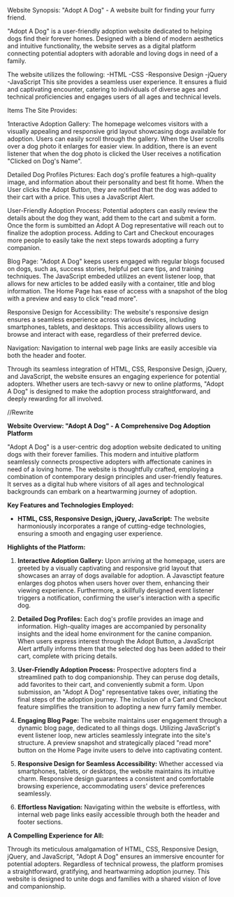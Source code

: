 Website Synopsis: "Adopt A Dog" - A website built for finding your furry friend.

"Adopt A Dog" is a user-friendly adoption website dedicated to helping dogs find their forever homes. Designed with a blend of modern aesthetics and intuitive functionality, the website serves as a digital platform connecting potential adopters with adorable and loving dogs in need of a family. 

The website utilizes the following:
-HTML
-CSS
-Responsive Design
-jQuery
-JavaScript
This site provides a seamless user experience. It ensures a fluid and captivating encounter, catering to individuals of diverse ages and technical proficiencies and engages users of all ages and technical levels.

Items The Site Provides:

1nteractive Adoption Gallery: The homepage welcomes visitors with a visually appealing and responsive grid layout showcasing dogs available for adoption. Users can easily scroll through the gallery. When the User scrolls over a dog photo it enlarges for easier view. In addition, there is an event listener that when the dog photo is clicked the User receives a notification "Clicked on Dog's Name".

Detailed Dog Profiles Pictures: Each dog's profile features a high-quality image, and information about their personality and best fit home. When the User clicks the Adopt Button, they are notified that the dog was added to their cart with a price. This uses a  JavaScript Alert. 

User-Friendly Adoption Process: Potential adopters can easily review the details about the dog they want, add them to the cart and submit a form. Once the form is sumbitted an Adopt A Dog representative will reach out to finalize the adoption process.  Adding to Cart and Checkout encourages more people to easily take the next steps towards adopting a furry companion.

Blog Page: "Adopt A Dog" keeps users engaged with regular blogs focused on dogs, such as, success stories, helpful pet care tips, and training techniques. The JavaScript embeded utilizes an event listener loop, that allows for new articles to be added easily with a container, title and blog information. The Home Page has ease of access with a snapshot of the blog with a preview and easy to click "read more".  

Responsive Design for Accessibility: The website's responsive design ensures a seamless experience across various devices, including smartphones, tablets, and desktops. This accessibility allows users to browse and interact with ease, regardless of their preferred device. 

Navigation: Navigation to internal web page links are easily accesible via both the header and footer. 

Through its seamless integration of HTML, CSS, Responsive Design, jQuery, and JavaScript, the website ensures an engaging experience for potential adopters. Whether users are tech-savvy or new to online platforms, "Adopt A Dog" is designed to make the adoption process straightforward, and deeply rewarding for all involved. 

//Rewrite

**Website Overview: "Adopt A Dog" - A Comprehensive Dog Adoption Platform**

"Adopt A Dog" is a user-centric dog adoption website dedicated to uniting dogs with their forever families. This modern and intuitive platform seamlessly connects prospective adopters with affectionate canines in need of a loving home. The website is thoughtfully crafted, employing a combination of contemporary design principles and user-friendly features. It serves as a digital hub where visitors of all ages and technological backgrounds can embark on a heartwarming journey of adoption.

**Key Features and Technologies Employed:**

- **HTML, CSS, Responsive Design, jQuery, JavaScript:** The website harmoniously incorporates a range of cutting-edge technologies, ensuring a smooth and engaging user experience.

**Highlights of the Platform:**

1. **Interactive Adoption Gallery:** Upon arriving at the homepage, users are greeted by a visually captivating and responsive grid layout that showcases an array of dogs available for adoption. A Javasctipt feature enlarges dog photos when users hover over them, enhancing their viewing experience. Furthermore, a skillfully designed event listener triggers a notification, confirming the user's interaction with a specific dog.

2. **Detailed Dog Profiles:** Each dog's profile provides an image and information. High-quality images are accompanied by personality insights and the ideal home environment for the canine companion. When users express interest through the Adopt Button, a JavaScript Alert artfully informs them that the selected dog has been added to their cart, complete with pricing details.

3. **User-Friendly Adoption Process:** Prospective adopters find a streamlined path to dog companionship. They can peruse dog details, add favorites to their cart, and conveniently submit a form. Upon submission, an "Adopt A Dog" representative takes over, initiating the final steps of the adoption journey. The inclusion of a Cart and Checkout feature simplifies the transition to adopting a new furry family member.

4. **Engaging Blog Page:** The website maintains user engagement through a dynamic blog page, dedicated to all things dogs. Utilizing JavaScript's event listener loop, new articles seamlessly integrate into the site's structure. A preview snapshot and strategically placed "read more" button on the Home Page invite users to delve into captivating content.

5. **Responsive Design for Seamless Accessibility:** Whether accessed via smartphones, tablets, or desktops, the website maintains its intuitive charm. Responsive design guarantees a consistent and comfortable browsing experience, accommodating users' device preferences seamlessly.

6. **Effortless Navigation:** Navigating within the website is effortless, with internal web page links easily accessible through both the header and footer sections.

**A Compelling Experience for All:**

Through its meticulous amalgamation of HTML, CSS, Responsive Design, jQuery, and JavaScript, "Adopt A Dog" ensures an immersive encounter for potential adopters. Regardless of technical prowess, the platform promises a straightforward, gratifying, and heartwarming adoption journey. This website is designed to unite dogs and families with a shared vision of love and companionship.